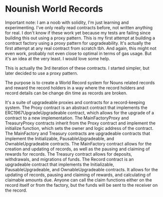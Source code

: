 # Nounish World Records

Important note: I am a noob with solidity, I'm just learning and experimenting. I've only really read contracts before, not written anything for real. I don't know if these work yet because my tests are failing since building this out using a proxy pattern. This is my first attempt at building a contract factory using a proxy pattern for upgradeability. It's actually the first attempt at any real contract from scratch tbh. And again, this might not even work, probably not even close to optimal in terms of gas usage. But it's an idea at the very least. I would love some help.

This is actually the 3rd iteration of these contracts. I started simpler, but later decided to use a proxy pattern.

The purpose is to create a World Record system for Nouns related records and reward the record holders in a way where the record holders and record details can be change din time as records are broken.

It's a suite of upgradeable proxies and contracts for a record-keeping system. The Proxy contract is an abstract contract that implements the ERC1967UpgradeUpgradeable contract, which allows for the upgrade of a contract to a new implementation. The MainFactoryProxy and TreasuryProxy contracts inherit from the Proxy contract and implement the initialize function, which sets the owner and logic address of the contract. The MainFactory and Treasury contracts are upgradeable contracts that implement the Initializable, PausableUpgradeable, and OwnableUpgradeable contracts. The MainFactory contract allows for the creation and updating of records, as well as the pausing and claiming of rewards for records. The Treasury contract allows for deposits, withdrawals, and migrations of funds. The Record contract is an upgradeable contract that implements the Initializable, PausableUpgradeable, and OwnableUpgradeable contracts. It allows for the updating of records, pausing and claiming of rewards, and calculating of claimable amounts due. Anyone can call the claim functions either on the record itself or from the factory, but the funds will be sent to the receiver on the record.
